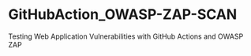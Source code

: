 # GitHubAction_OWASP-ZAP-SCAN
Testing Web Application Vulnerabilities with GitHub Actions and OWASP ZAP
